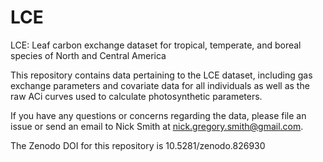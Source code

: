 # LCE

LCE: Leaf carbon exchange dataset for tropical, temperate, and boreal species of North and Central America

This repository contains data pertaining to the LCE dataset, including gas exchange parameters and covariate data for all individuals as well as the raw ACi curves used to calculate photosynthetic parameters.

If you have any questions or concerns regarding the data, please file an issue or send an email to Nick Smith at nick.gregory.smith@gmail.com.

The Zenodo DOI for this repository is 10.5281/zenodo.826930
